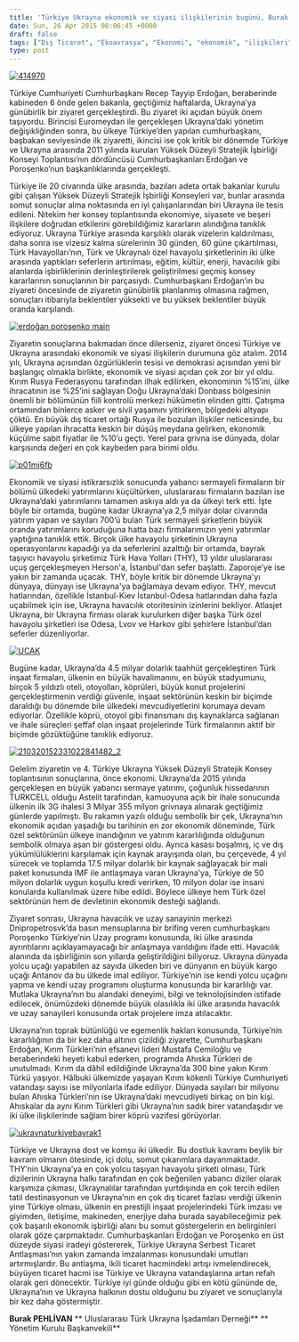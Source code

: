 ```yaml
---
title: 'Türkiye Ukrayna ekonomik ve siyasi ilişkilerinin bugünü, Burak Pehlivan'
date: Sun, 26 Apr 2015 08:06:45 +0000
draft: false
tags: ["Dış Ticaret", "Ekoavrasya", "Ekonomi", "ekonomik", "ilişkileri", "Politika", "recep tayyip erdoğan", "THY Ukrayna", "Türkiye", "Türkiye Ukrayna STA", "Ukrayna", "Ukrayna", "Ukrayna Dış İlişkileri", "Uluslarası İlişkiler", "Yüksek Düzeyli Stratejik İşbirliği Konseyi"]
type: post
---
```


[![414970](http://burakpehlivan.org/wp-content/uploads/2015/04/414970.jpg)](http://burakpehlivan.org/wp-content/uploads/2015/04/414970.jpg)

Türkiye Cumhuriyeti Cumhurbaşkanı Recep Tayyip Erdoğan, beraberinde kabineden 6 önde gelen bakanla, geçtiğimiz haftalarda, Ukrayna’ya günübirlik bir ziyaret gerçekleştirdi. Bu ziyaret iki açıdan büyük önem taşıyordu. Birincisi Euromeydan ile gerçekleşen Ukrayna’daki yönetim değişikliğinden sonra, bu ülkeye Türkiye’den yapılan cumhurbaşkanı, başbakan seviyesinde ilk ziyaretti, ikincisi ise çok kritik bir dönemde Türkiye ve Ukrayna arasında 2011 yılında kurulan Yüksek Düzeyli Stratejik İşbirliği Konseyi Toplantısı’nın dördüncüsü Cumhurbaşkanları Erdoğan ve Poroşenko’nun başkanlıklarında gerçekleşti.

Türkiye ile 20 civarında ülke arasında, bazıları adeta ortak bakanlar kurulu gibi çalışan Yüksek Düzeyli Stratejik İşbirliği Konseyleri var, bunlar arasında somut sonuçlar alma noktasında en iyi çalışanlarından biri Ukrayna ile tesis edileni. Nitekim her konsey toplantısında ekonomiye, siyasete ve beşeri ilişkilere doğrudan etkilerini görebildiğimiz kararların alındığına tanıklık ediyoruz. Ukrayna Türkiye arasında karşılıklı olarak vizelerin kaldırılması, daha sonra ise vizesiz kalma sürelerinin 30 günden, 60 güne çıkartılması, Türk Havayolları’nın, Türk ve Ukraynalı özel havayolu şirketlerinin iki ülke arasında yaptıkları seferlerin artırılması, eğitim, kültür, enerji, havacılık gibi alanlarda işbirliklerinin derinleştirilerek geliştirilmesi geçmiş konsey kararlarının sonuçlarının bir parçasıydı. Cumhurbaşkanı Erdoğan’ın bu ziyareti öncesinde de ziyaretin günübirlik planlanmış olmasına rağmen, sonuçları itibarıyla beklentiler yüksekti ve bu yüksek beklentiler büyük oranda karşılandı.

[![erdoğan poroşenko main](http://burakpehlivan.org/wp-content/uploads/2015/04/erdoğan-poroşenko-main.jpg)](http://burakpehlivan.org/wp-content/uploads/2015/04/erdoğan-poroşenko-main.jpg)

Ziyaretin sonuçlarına bakmadan önce dilerseniz, ziyaret öncesi Türkiye ve Ukrayna arasındaki ekonomik ve siyasi ilişkilerin durumuna göz atalım. 2014 yılı, Ukrayna açısından özgürlüklerin tesisi ve demokrasi açısından yeni bir başlangıç olmakla birlikte, ekonomik ve siyasi açıdan çok zor bir yıl oldu. Kırım Rusya Federasyonu tarafından ilhak edilirken, ekonominin %15’ini, ülke ihracatının ise %25’ini sağlayan Doğu Ukrayna’daki Donbass bölgesinin önemli bir bölümünün fiili kontrolü merkezi hükümetin elinden gitti. Çatışma ortamından binlerce asker ve sivil yaşamını yitirirken, bölgedeki altyapı çöktü. En büyük dış ticaret ortağı Rusya ile bozulan ilişkiler neticesinde, bu ülkeye yapılan ihracatta keskin bir düşüş meydana gelirken, ekonomik küçülme sabit fiyatlar ile %10’u geçti. Yerel para grivna ise dünyada, dolar karşısında değeri en çok kaybeden para birimi oldu.

[![p01mj6fb](http://burakpehlivan.org/wp-content/uploads/2015/04/p01mj6fb.jpg)](http://burakpehlivan.org/wp-content/uploads/2015/04/p01mj6fb.jpg)

Ekonomik ve siyasi istikrarsızlık sonucunda yabancı sermayeli firmaların bir bölümü ülkedeki yatırımlarını küçültürken, uluslararası firmaların bazıları ise Ukrayna’daki yatırımlarını tamamen askıya aldı ya da ülkeyi terk etti. İşte böyle bir ortamda, bugüne kadar Ukrayna’ya 2,5 milyar dolar civarında yatırım yapan ve sayıları 700’ü bulan Türk sermayeli şirketlerin büyük oranda yatırımlarını koruduğuna hatta bazı firmalarımızın yeni yatırımlar yaptığına tanıklık ettik. Birçok ülke havayolu şirketinin Ukrayna operasyonlarını kapadığı ya da seferlerini azalttığı bir ortamda, bayrak taşıyıcı havayolu şirketimiz Türk Hava Yolları (THY), 13 yıldır uluslararası uçuş gerçekleşmeyen Herson'a, İstanbul'dan sefer başlattı. Zaporoje’ye ise yakın bir zamanda uçacak. THY, böyle kritik bir dönemde Ukrayna'yı dünyaya, dünyayı ise Ukrayna'ya bağlamaya devam ediyor. THY, mevcut hatlarından, özellikle İstanbul-Kiev İstanbul-Odesa hatlarından daha fazla uçabilmek için ise, Ukrayna havacılık otoritesinin izinlerini bekliyor. Atlasjet Ukrayna, bir Ukrayna firması olarak kurulurken diğer başka Türk özel havayolu şirketleri ise Odesa, Lvov ve Harkov gibi şehirlere İstanbul’dan seferler düzenliyorlar.

[![UCAK](http://burakpehlivan.org/wp-content/uploads/2015/04/1405629968411.jpg)](http://burakpehlivan.org/wp-content/uploads/2015/04/1405629968411.jpg)

Bugüne kadar, Ukrayna’da 4.5 milyar dolarlık taahhüt gerçekleştiren Türk inşaat firmaları, ülkenin en büyük havalimanını, en büyük stadyumunu, birçok 5 yıldızlı oteli, otoyolları, köprüleri, büyük konut projelerini gerçekleştirmenin verdiği güvenle, inşaat sektörünün keskin bir biçimde daraldığı bu dönemde bile ülkedeki mevcudiyetlerini korumaya devam ediyorlar. Özellikle köprü, otoyol gibi finansmanı dış kaynaklarca sağlanan ve ihale süreçleri şeffaf olan inşaat projelerinde Türk firmalarının aktif bir biçimde gözüktüğüne tanıklık ediyoruz.

[![210320152331022841482_2](http://burakpehlivan.org/wp-content/uploads/2015/04/210320152331022841482_2.jpg)](http://burakpehlivan.org/wp-content/uploads/2015/04/210320152331022841482_2.jpg)

Gelelim ziyaretin ve 4. Türkiye Ukrayna Yüksek Düzeyli Stratejik Konsey toplantısının sonuçlarına, önce ekonomi. Ukrayna’da 2015 yılında gerçekleşen en büyük yabancı sermaye yatırımı, çoğunluk hissedarının TURKCELL olduğu Astelit tarafından, kamuoyuna açık bir ihale sonucunda ülkenin ilk 3G ihalesi 3 Milyar 355 milyon grivnaya alınarak geçtiğimiz günlerde yapılmıştı. Bu rakamın yazılı olduğu sembolik bir çek, Ukrayna’nın ekonomik açıdan yaşadığı bu tarihinin en zor ekonomik döneminde, Türk özel sektörünün ülkeye inandığının ve yatırım kararlılığında olduğunun sembolik olmaya aşan bir göstergesi oldu. Ayrıca kasası boşalmış, iç ve dış yükümlülüklerini karşılamak için kaynak arayışında olan, bu çerçevede, 4 yıl sürecek ve toplamda 17.5 milyar dolarlık bir kaynak sağlayacak bir mali paket konusunda IMF ile antlaşmaya varan Ukrayna’ya, Türkiye de 50 milyon dolarlık uygun koşullu kredi verirken, 10 milyon dolar ise insani konularda kullanılmak üzere hibe edildi. Böylece ülkeye hem Türk özel sektörünün hem de devletinin ekonomik desteği sağlandı.

Ziyaret sonrası, Ukrayna havacılık ve uzay sanayinin merkezi Dnipropetrosvk’da basın mensuplarına bir brifing veren cumhurbaşkanı Poroşenko Türkiye’nin Uzay programı konusunda, iki ülke arasında ayrıntılarını açıklayamayacağı bir anlaşmaya varıldığını ifade etti. Havacılık alanında da işbirliğinin son yıllarda geliştirildiğini biliyoruz. Ukrayna dünyada yolcu uçağı yapabilen az sayıda ülkeden biri ve dünyanın en büyük kargo uçağı Antanov da bu ülkede imal ediliyor. Türkiye’nin ise kendi yolcu uçağını yapma ve kendi uzay programını oluşturma konusunda bir kararlılığı var. Mutlaka Ukrayna’nın bu alandaki deneyimi, bilgi ve teknolojisinden istifade edilecek, önümüzdeki dönemde büyük olasılıkla iki ülke arasında havacılık ve uzay sanayileri konusunda ortak projelere imza atılacaktır.

Ukrayna’nın toprak bütünlüğü ve egemenlik hakları konusunda, Türkiye’nin kararlılığının da bir kez daha altının çizildiği ziyarette, Cumhurbaşkanı Erdoğan, Kırım Türkleri’nin efsanevi lideri Mustafa Cemiloğlu ve beraberindeki heyeti kabul ederken, programda Ahıska Türkleri de unutulmadı. Kırım da dâhil edildiğinde Ukrayna’da 300 bine yakın Kırım Türkü yaşıyor. Hâlbuki ülkemizde yaşayan Kırım kökenli Türkiye Cumhuriyeti vatandaşı sayısı ise milyonlarla ifade ediliyor. Dünyada sayıları bir milyonu bulan Ahıska Türkleri’nin ise Ukrayna’daki mevcudiyeti birkaç on bin kişi. Ahıskalar da aynı Kırım Türkleri gibi Ukrayna’nın sadık birer vatandaşıdır ve iki ülke ilişkilerinde sağlam birer köprü vazifesi görüyorlar.

[![ukraynaturkiyebayrak1](http://burakpehlivan.org/wp-content/uploads/2015/04/ukraynaturkiyebayrak1.jpg)](http://burakpehlivan.org/wp-content/uploads/2015/04/ukraynaturkiyebayrak1.jpg)

Türkiye ve Ukrayna dost ve komşu iki ülkedir. Bu dostluk kavramı beylik bir kavram olmanın ötesinde, içi dolu, somut çıkarımlara dayanmaktadır. THY’nin Ukrayna’ya en çok yolcu taşıyan havayolu şirketi olması, Türk dizilerinin Ukrayna halkı tarafından en çok beğenilen yabancı diziler olarak karşımıza çıkması, Ukraynalılar tarafından yurtdışında en çok tercih edilen tatil destinasyonun ve Ukrayna’nın en çok dış ticaret fazlası verdiği ülkenin yine Türkiye olması, ülkenin en prestijli inşaat projelerindeki Türk imzası ve giyimden, iletişime, makineden, enerjiye daha burada sayabileceğimiz pek çok başarılı ekonomik işbirliği alanı bu somut göstergelerin en belirginleri olarak göze çarpmaktadır. Cumhurbaşkanları Erdoğan ve Poroşenko en üst düzeyde siyasi iradeyi göstererek, Türkiye Ukrayna Serbest Ticaret Antlaşması’nın yakın zamanda imzalanması konusundaki umutları artırmışlardır. Bu antlaşma, ikili ticaret hacmindeki artışı ivmelendirecek, büyüyen ticaret hacmi ise Türkiye ve Ukrayna vatandaşlarına artan refah olarak geri dönecektir. Türkiye iyi günde olduğu gibi en kötü gününde de, Ukrayna’nın ve Ukrayna halkının dostu olduğunu bu ziyaret ve sonuçlarıyla bir kez daha göstermiştir.

**Burak PEHLİVAN**
** Uluslararası Türk Ukrayna İşadamları Derneği**
** Yönetim Kurulu Başkanvekili**